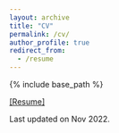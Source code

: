 ```yaml
---
layout: archive
title: "CV"
permalink: /cv/
author_profile: true
redirect_from:
  - /resume
---
```


{% include base_path %}

[[Resume]](https://darknorth0.github.io/_data/Resume.pdf)

Last updated on Nov 2022.
